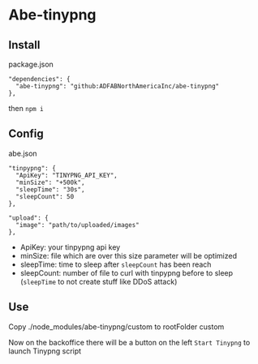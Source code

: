 # Abe-tinypng

## Install

package.json
```
"dependencies": {
  "abe-tinypng": "github:ADFABNorthAmericaInc/abe-tinypng"
},
```

then `npm i`

## Config

abe.json
```
"tinpypng": {
  "ApiKey": "TINYPNG_API_KEY",
  "minSize": "+500k",
  "sleepTime": "30s",
  "sleepCount": 50
},

"upload": {
  "image": "path/to/uploaded/images"
},
```

- ApiKey: your tinpypng api key
- minSize: file which are over this size parameter will be optimized
- sleepTime: time to sleep after `sleepCount` has been reach
- sleepCount: number of file to curl with tinpypng before to sleep (`sleepTime` to not create stuff like DDoS attack)

## Use

Copy ./node_modules/abe-tinypng/custom to rootFolder custom

Now on the backoffice there will be a button on the left `Start Tinypng` to launch Tinypng script
